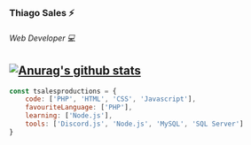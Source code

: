 ### Thiago Sales ⚡

###### Web Developer 💻

[![Anurag's github stats](https://github-readme-stats.vercel.app/api?username=tsalesproductions&show_icons=true)](https://github.com/anuraghazra/github-readme-stats)
--------
```javascript
const tsalesproductions = {
    code: ['PHP', 'HTML', 'CSS', 'Javascript'],
    favouriteLanguage: ['PHP'],
    learning: ['Node.js'],
    tools: ['Discord.js', 'Node.js', 'MySQL', 'SQL Server']
}
